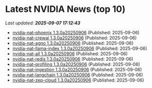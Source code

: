 # Latest NVIDIA News (top 10)
_Last updated: **2025-09-07 17:12:43**_

- [nvidia-nat-phoenix 1.3.0a20250906](https://pypi.org/project/nvidia-nat-phoenix/1.3.0a20250906/) (Published: 2025-09-06)
- [nvidia-nat-crewai 1.3.0a20250906](https://pypi.org/project/nvidia-nat-crewai/1.3.0a20250906/) (Published: 2025-09-06)
- [nvidia-nat-agno 1.3.0a20250906](https://pypi.org/project/nvidia-nat-agno/1.3.0a20250906/) (Published: 2025-09-06)
- [nvidia-nat-llama-index 1.3.0a20250906](https://pypi.org/project/nvidia-nat-llama-index/1.3.0a20250906/) (Published: 2025-09-06)
- [nvidia-nat-all 1.3.0a20250906](https://pypi.org/project/nvidia-nat-all/1.3.0a20250906/) (Published: 2025-09-06)
- [nvidia-nat-redis 1.3.0a20250906](https://pypi.org/project/nvidia-nat-redis/1.3.0a20250906/) (Published: 2025-09-06)
- [nvidia-nat-profiling 1.3.0a20250906](https://pypi.org/project/nvidia-nat-profiling/1.3.0a20250906/) (Published: 2025-09-06)
- [nvidia-nat-ingestion 1.3.0a20250906](https://pypi.org/project/nvidia-nat-ingestion/1.3.0a20250906/) (Published: 2025-09-06)
- [nvidia-nat-langchain 1.3.0a20250906](https://pypi.org/project/nvidia-nat-langchain/1.3.0a20250906/) (Published: 2025-09-06)
- [nvidia-nat-zep-cloud 1.3.0a20250906](https://pypi.org/project/nvidia-nat-zep-cloud/1.3.0a20250906/) (Published: 2025-09-06)
